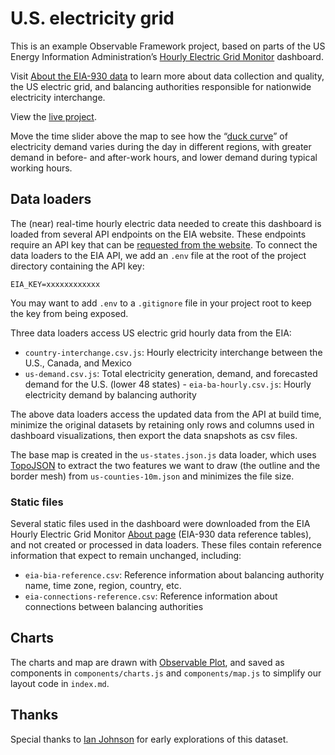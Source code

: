 # U.S. electricity grid

This is an example Observable Framework project, based on parts of the US Energy Information Administration’s <a href="https://www.eia.gov/electricity/gridmonitor/dashboard/electric_overview/US48/US48">Hourly Electric Grid Monitor</a> dashboard.

Visit <a href="https://www.eia.gov/electricity/gridmonitor/about">About the EIA-930 data</a> to learn more about data collection and quality, the US electric grid, and balancing authorities responsible for nationwide electricity interchange.

View the [live project](https://observablehq.com/framework/examples/eia/).

Move the time slider above the map to see how the “[duck curve](https://en.wikipedia.org/wiki/Duck_curve)” of electricity demand varies during the day in different regions, with greater demand in before- and after-work hours, and lower demand during typical working hours.

## Data loaders

The (near) real-time hourly electric data needed to create this dashboard is loaded from several API endpoints on the EIA website. These endpoints require an API key that can be [requested from the website](https://www.eia.gov/opendata/documentation.php). To connect the data loaders to the EIA API, we add an `.env` file at the root of the project directory containing the API key:

```
EIA_KEY=xxxxxxxxxxxx
```

You may want to add `.env` to a `.gitignore` file in your project root to keep the key from being exposed.

Three data loaders access US electric grid hourly data from the EIA:

- `country-interchange.csv.js`: Hourly electricity interchange between the U.S., Canada, and Mexico
- `us-demand.csv.js`: Total electricity generation, demand, and forecasted demand for the U.S. (lower 48 states) - `eia-ba-hourly.csv.js`: Hourly electricity demand by balancing authority

The above data loaders access the updated data from the API at build time, minimize the original datasets by retaining only rows and columns used in dashboard visualizations, then export the data snapshots as csv files.

The base map is created in the `us-states.json.js` data loader, which uses [TopoJSON](https://github.com/topojson/topojson) to extract the two features we want to draw (the outline and the border mesh) from `us-counties-10m.json` and minimizes the file size.

### Static files

Several static files used in the dashboard were downloaded from the EIA Hourly Electric Grid Monitor [About page](https://www.eia.gov/electricity/gridmonitor/about) (EIA-930 data reference tables), and not created or processed in data loaders. These files contain reference information that expect to remain unchanged, including: 

- `eia-bia-reference.csv`: Reference information about balancing authority name, time zone, region, country, etc.
- `eia-connections-reference.csv`: Reference information about connections between balancing authorities

## Charts

The charts and map are drawn with [Observable Plot](https://observablehq/com/plot), and saved as components in `components/charts.js` and `components/map.js` to simplify our layout code in `index.md`. 

## Thanks

Special thanks to <a href="https://observablehq.com/@enjalot">Ian Johnson</a> for early explorations of this dataset.
